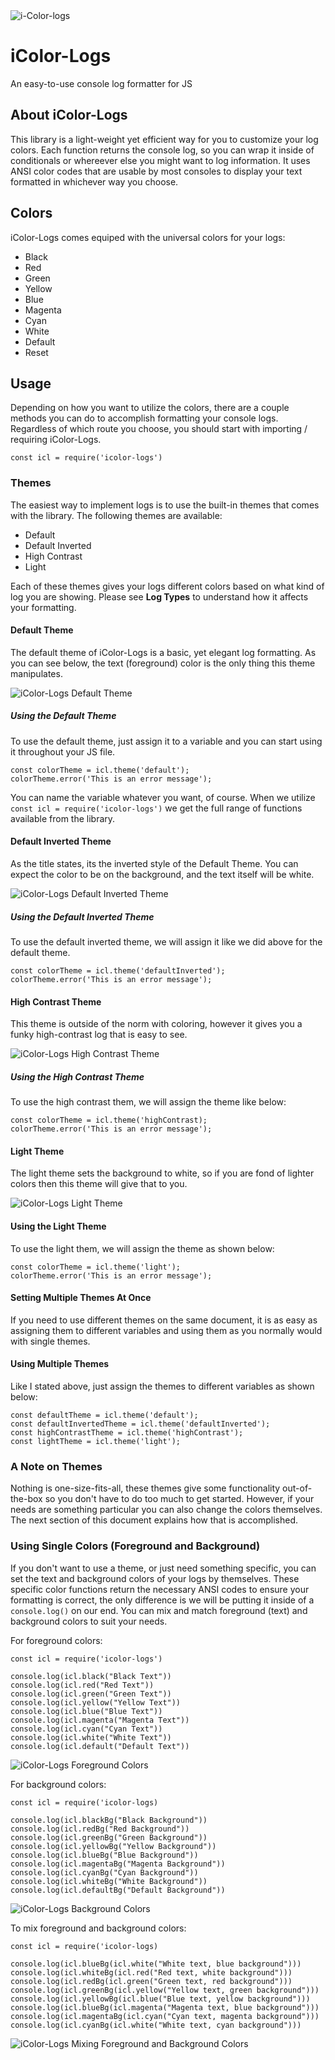 <img src="https://i.ibb.co/2MWvfJg/i-Color-logs.png" alt="i-Color-logs">

# iColor-Logs
An easy-to-use console log formatter for JS

## About iColor-Logs
This library is a light-weight yet efficient way for you to customize your log colors. Each function returns the console log, so you can wrap it inside of conditionals or whereever else you might want to log information. It uses ANSI color codes that are usable by most consoles to display your text formatted in whichever way you choose.

## Colors
iColor-Logs comes equiped with the universal colors for your logs:

- Black
- Red
- Green
- Yellow
- Blue
- Magenta
- Cyan
- White
- Default
- Reset


## Usage
Depending on how you want to utilize the colors, there are a couple methods you can do to accomplish formatting your console logs. Regardless of which route you choose, you should start with importing / requiring iColor-Logs.

```
const icl = require('icolor-logs')
```


### Themes
The easiest way to implement logs is to use the built-in themes that comes with the library. The following themes are available:

- Default
- Default Inverted
- High Contrast
- Light

Each of these themes gives your logs different colors based on what kind of log you are showing. Please see **Log Types** to understand how it affects your formatting.

#### Default Theme
The default theme of iColor-Logs is a basic, yet elegant log formatting. As you can see below, the text (foreground) color is the only thing this theme manipulates.

<img src="https://i.ibb.co/9nYWj9j/Untitled.png" alt="iColor-Logs Default Theme">

##### Using the Default Theme
To use the default theme, just assign it to a variable and you can start using it throughout your JS file.

```
const colorTheme = icl.theme('default');
colorTheme.error('This is an error message');
```

You can name the variable whatever you want, of course. When we utilize ```const icl = require('icolor-logs')``` we get the full range of functions available from the library.

#### Default Inverted Theme
As the title states, its the inverted style of the Default Theme. You can expect the color to be on the background, and the text itself will be white.

<img src="https://i.ibb.co/3MhPpD9/default-Inverted.png" alt="iColor-Logs Default Inverted Theme">

##### Using the Default Inverted Theme
To use the default inverted theme, we will assign it like we did above for the default theme.

```
const colorTheme = icl.theme('defaultInverted');
colorTheme.error('This is an error message');
```

#### High Contrast Theme
This theme is outside of the norm with coloring, however it gives you a funky high-contrast log that is easy to see.

<img src="https://i.ibb.co/CBBWXvd/high-Contrast.png" alt="iColor-Logs High Contrast Theme">

##### Using the High Contrast Theme
To use the high contrast them, we will assign the theme like below:

```
const colorTheme = icl.theme('highContrast);
colorTheme.error('This is an error message');
```

#### Light Theme
The light theme sets the background to white, so if you are fond of lighter colors then this theme will give that to you.

<img src="https://i.ibb.co/KWjRdfJ/lighttheme.png" alt="iColor-Logs Light Theme">

#### Using the Light Theme
To use the light them, we will assign the theme as shown below:

```
const colorTheme = icl.theme('light');
colorTheme.error('This is an error message');
```

#### Setting Multiple Themes At Once
If you need to use different themes on the same document, it is as easy as assigning them to different variables and using them as you normally would with single themes.

#### Using Multiple Themes
Like I stated above, just assign the themes to different variables as shown below:

```
const defaultTheme = icl.theme('default');
const defaultInvertedTheme = icl.theme('defaultInverted');
const highContrastTheme = icl.theme('highContrast');
const lightTheme = icl.theme('light');
```


### A Note on Themes
Nothing is one-size-fits-all, these themes give some functionality out-of-the-box so you don't have to do too much to get started. However, if your needs are something particular you can also change the colors themselves. The next section of this document explains how that is accomplished.


### Using Single Colors (Foreground and Background)
If you don't want to use a theme, or just need something specific, you can set the text and background colors of your logs by themselves. These specific color functions return the necessary ANSI codes to ensure your formatting is correct, the only difference is we will be putting it inside of a ```console.log()``` on our end. You can mix and match foreground (text) and background colors to suit your needs.

For foreground colors:

```
const icl = require('icolor-logs')

console.log(icl.black("Black Text"))
console.log(icl.red("Red Text"))
console.log(icl.green("Green Text"))
console.log(icl.yellow("Yellow Text"))
console.log(icl.blue("Blue Text"))
console.log(icl.magenta("Magenta Text"))
console.log(icl.cyan("Cyan Text"))
console.log(icl.white("White Text"))
console.log(icl.default("Default Text"))
```

<img src="https://i.ibb.co/cwxhYYR/colors.png" alt="iColor-Logs Foreground Colors">

For background colors:

```
const icl = require('icolor-logs)

console.log(icl.blackBg("Black Background"))
console.log(icl.redBg("Red Background"))
console.log(icl.greenBg("Green Background"))
console.log(icl.yellowBg("Yellow Background"))
console.log(icl.blueBg("Blue Background"))
console.log(icl.magentaBg("Magenta Background"))
console.log(icl.cyanBg("Cyan Background"))
console.log(icl.whiteBg("White Background"))
console.log(icl.defaultBg("Default Background"))
```

<img src="https://i.ibb.co/TrpjMBG/backgroundcolors.png" alt="iColor-Logs Background Colors">

To mix foreground and background colors:

```
const icl = require('icolor-logs)

console.log(icl.blueBg(icl.white("White text, blue background")))
console.log(icl.whiteBg(icl.red("Red text, white background")))
console.log(icl.redBg(icl.green("Green text, red background")))
console.log(icl.greenBg(icl.yellow("Yellow text, green background")))
console.log(icl.yellowBg(icl.blue("Blue text, yellow background")))
console.log(icl.blueBg(icl.magenta("Magenta text, blue background")))
console.log(icl.magentaBg(icl.cyan("Cyan text, magenta background")))
console.log(icl.cyanBg(icl.white("White text, cyan background")))
```

<img src="https://i.ibb.co/KFw8GQs/mixingbgfg.png" alt="iColor-Logs Mixing Foreground and Background Colors">